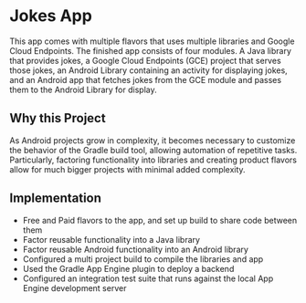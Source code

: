 # Jokes App

This app comes with multiple flavors that uses
multiple libraries and Google Cloud Endpoints. The finished app consists
of four modules. A Java library that provides jokes, a Google Cloud Endpoints
(GCE) project that serves those jokes, an Android Library containing an
activity for displaying jokes, and an Android app that fetches jokes from the
GCE module and passes them to the Android Library for display.

## Why this Project

As Android projects grow in complexity, it becomes necessary to customize the
behavior of the Gradle build tool, allowing automation of repetitive tasks.
Particularly, factoring functionality into libraries and creating product
flavors allow for much bigger projects with minimal added complexity.

## Implementation

* Free and Paid flavors to the app, and set up build to share code between them
* Factor reusable functionality into a Java library
* Factor reusable Android functionality into an Android library
* Configured a multi project build to compile the libraries and app
* Used the Gradle App Engine plugin to deploy a backend
* Configured an integration test suite that runs against the local App Engine development server
